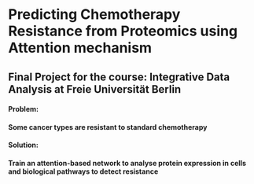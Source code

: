 # Predicting Chemotherapy Resistance from Proteomics using Attention mechanism
Final Project for the course: Integrative Data Analysis at Freie Universität Berlin
-----------------------------------------------

#### Problem: 
#### Some cancer types are resistant to standard chemotherapy

#### Solution: 
#### Train an attention-based network to analyse protein expression in cells and biological pathways to detect resistance
